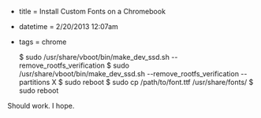 * title = Install Custom Fonts on a Chromebook
* datetime = 2/20/2013 12:07am
* tags = chrome

	$ sudo /usr/share/vboot/bin/make_dev_ssd.sh --remove_rootfs_verification
	$ sudo /usr/share/vboot/bin/make_dev_ssd.sh --remove_rootfs_verification --partitions X
	$ sudo reboot
	$ sudo cp /path/to/font.ttf /usr/share/fonts/
	$ sudo reboot

Should work. I hope.
